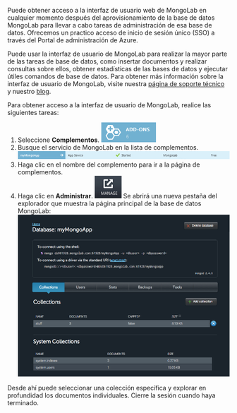 Puede obtener acceso a la interfaz de usuario web de MongoLab en cualquier momento después del aprovisionamiento de la base de datos MongoLab para llevar a cabo tareas de administración de esa base de datos. Ofrecemos un practico acceso de inicio de sesión único (SSO) a través del Portal de administración de Azure.

Puede usar la interfaz de usuario de MongoLab para realizar la mayor parte de las tareas de base de datos, como insertar documentos y realizar consultas sobre ellos, obtener estadísticas de las bases de datos y ejecutar útiles comandos de base de datos. Para obtener más información sobre la interfaz de usuario de MongoLab, visite nuestra [página de soporte técnico](http://support.mongolab.com) y nuestro [blog](http://blog.mongolab.com).

Para obtener acceso a la interfaz de usuario de MongoLab, realice las siguientes tareas:

1. Seleccione **Complementos**. ![AddonsButton][button-addons]
1. Busque el servicio de MongoLab en la lista de complementos. ![MongolabEntry][entry-mongolabaddon]
1. Haga clic en el nombre del complemento para ir a la página de complementos.
1. Haga clic en **Administrar**. ![ManageButton][button-manage] Se abrirá una nueva pestaña del explorador que muestra la página principal de la base de datos MongoLab: ![DbHome][screen-dblanding]

Desde ahí puede seleccionar una colección específica y explorar en profundidad los documentos individuales. Cierre la sesión cuando haya terminado.

[entry-mongolabaddon]: ./media/howto-access-mongolab-ui/entry-mongolabaddon.png
[button-manage]: ./media/howto-access-mongolab-ui/button-manage.png
[button-addons]: ./media/howto-access-mongolab-ui/button-addons.png
[screen-dblanding]: ./media/howto-access-mongolab-ui/screen-mongolab_dblanding.png

<!---HONumber=August15_HO6-->